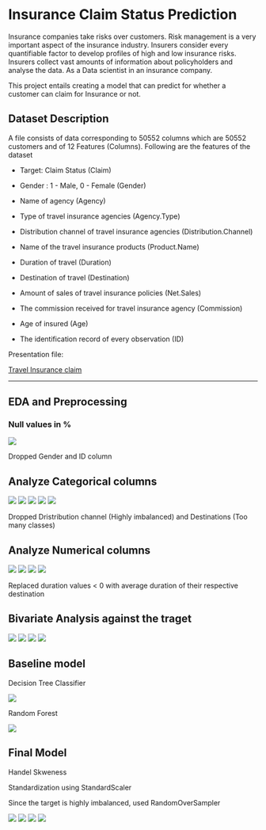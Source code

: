 # Insurance Claim Status Prediction

<p>Insurance companies take risks over customers. Risk management is a very important aspect of the insurance industry. Insurers consider every quantifiable factor to develop profiles of high and low insurance risks. Insurers collect vast amounts of information about policyholders and analyse the data.
As a Data scientist in an insurance company.</p>

This project entails creating a model that can predict for whether a customer can claim for Insurance or not.

## Dataset Description

A file consists of data corresponding to 50552 columns which are 50552 customers and of 12 Features (Columns). Following are the features of the dataset

   - Target: Claim Status (Claim)

   - Gender : 1 - Male, 0 - Female (Gender)

   - Name of agency (Agency)

   - Type of travel insurance agencies (Agency.Type)

   - Distribution channel of travel insurance agencies (Distribution.Channel)

   - Name of the travel insurance products (Product.Name)

   - Duration of travel (Duration)

   - Destination of travel (Destination)

   - Amount of sales of travel insurance policies (Net.Sales)

   - The commission received for travel insurance agency (Commission)

   - Age of insured (Age)

   - The identification record of every observation (ID)

 
Presentation file:<br>

[Travel Insurance claim](Travel_Insurance_Claim.ipynb)

________________________________________________________________________________________________________________________________________________________________

## EDA and Preprocessing

### Null values in %

<img src="Figures/Fig1.png">

<p> Dropped Gender and ID column </p>

## Analyze Categorical columns

<img src="Figures/Fig2.png">
<img src="Figures/Fig3.png">
<img src="Figures/Fig4.png">
<img src="Figures/Fig5.png">
<img src="Figures/Fig6.png">

<p> Dropped Dristribution channel (Highly imbalanced) and Destinations (Too many classes) </p>

## Analyze Numerical columns

<img src="Figures/Fig7.png">
<img src="Figures/Fig8.png">
<img src="Figures/Fig9.png">
<img src="Figures/Fig10.png">

<p> Replaced duration values < 0 with average duration of their respective destination </p>   

## Bivariate Analysis against the traget

   <img src="Figures/Fig11.png">
   <img src="Figures/Fig12.png">
   <img src="Figures/Fig13.png">
   <img src="Figures/Fig14.png">
   
## Baseline model

<p> Decision Tree Classifier</p>
<img src="Figures/Fig15.png">

<p> Random Forest</p>
<img src="Figures/Fig16.png">

## Final Model
<p> Handel Skweness </p>
<p> Standardization using StandardScaler </p>
<p> Since the target is highly imbalanced, used RandomOverSampler </p>

<img src="Figures/Fig17.png">
<img src="Figures/Fig18.png">
<img src="Figures/Fig19.png">
<img src="Figures/Fig20.png">

